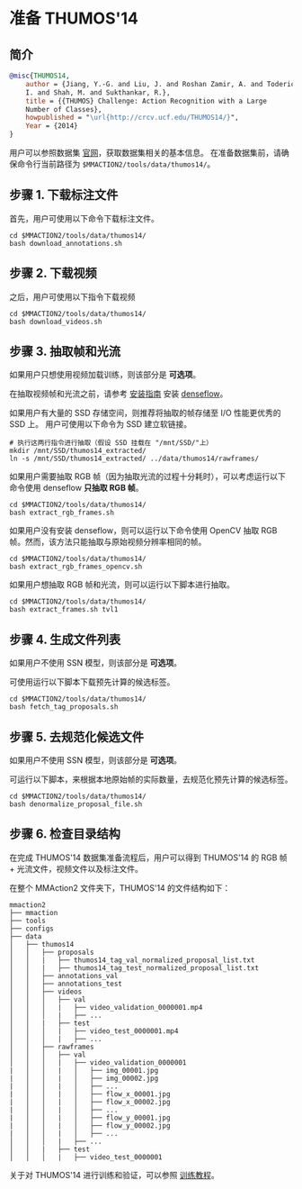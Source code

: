 # 准备 THUMOS'14

## 简介

<!-- [DATASET] -->

```BibTex
@misc{THUMOS14,
    author = {Jiang, Y.-G. and Liu, J. and Roshan Zamir, A. and Toderici, G. and Laptev,
    I. and Shah, M. and Sukthankar, R.},
    title = {{THUMOS} Challenge: Action Recognition with a Large
    Number of Classes},
    howpublished = "\url{http://crcv.ucf.edu/THUMOS14/}",
    Year = {2014}
}
```

用户可以参照数据集 [官网](https://www.crcv.ucf.edu/THUMOS14/download.html)，获取数据集相关的基本信息。
在准备数据集前，请确保命令行当前路径为 `$MMACTION2/tools/data/thumos14/`。

## 步骤 1. 下载标注文件

首先，用户可使用以下命令下载标注文件。

```shell
cd $MMACTION2/tools/data/thumos14/
bash download_annotations.sh
```

## 步骤 2. 下载视频

之后，用户可使用以下指令下载视频

```shell
cd $MMACTION2/tools/data/thumos14/
bash download_videos.sh
```

## 步骤 3. 抽取帧和光流

如果用户只想使用视频加载训练，则该部分是 **可选项**。

在抽取视频帧和光流之前，请参考 [安装指南](/docs/zh_cn/get_started/installation.md) 安装 [denseflow](https://github.com/open-mmlab/denseflow)。

如果用户有大量的 SSD 存储空间，则推荐将抽取的帧存储至 I/O 性能更优秀的 SSD 上。
用户可使用以下命令为 SSD 建立软链接。

```shell
# 执行这两行指令进行抽取（假设 SSD 挂载在 "/mnt/SSD/"上）
mkdir /mnt/SSD/thumos14_extracted/
ln -s /mnt/SSD/thumos14_extracted/ ../data/thumos14/rawframes/
```

如果用户需要抽取 RGB 帧（因为抽取光流的过程十分耗时），可以考虑运行以下命令使用 denseflow **只抽取 RGB 帧**。

```shell
cd $MMACTION2/tools/data/thumos14/
bash extract_rgb_frames.sh
```

如果用户没有安装 denseflow，则可以运行以下命令使用 OpenCV 抽取 RGB 帧。然而，该方法只能抽取与原始视频分辨率相同的帧。

```shell
cd $MMACTION2/tools/data/thumos14/
bash extract_rgb_frames_opencv.sh
```

如果用户想抽取 RGB 帧和光流，则可以运行以下脚本进行抽取。

```shell
cd $MMACTION2/tools/data/thumos14/
bash extract_frames.sh tvl1
```

## 步骤 4. 生成文件列表

如果用户不使用 SSN 模型，则该部分是 **可选项**。

可使用运行以下脚本下载预先计算的候选标签。

```shell
cd $MMACTION2/tools/data/thumos14/
bash fetch_tag_proposals.sh
```

## 步骤 5. 去规范化候选文件

如果用户不使用 SSN 模型，则该部分是 **可选项**。

可运行以下脚本，来根据本地原始帧的实际数量，去规范化预先计算的候选标签。

```shell
cd $MMACTION2/tools/data/thumos14/
bash denormalize_proposal_file.sh
```

## 步骤 6. 检查目录结构

在完成 THUMOS'14 数据集准备流程后，用户可以得到 THUMOS'14 的 RGB 帧 + 光流文件，视频文件以及标注文件。

在整个 MMAction2 文件夹下，THUMOS'14 的文件结构如下：

```
mmaction2
├── mmaction
├── tools
├── configs
├── data
│   ├── thumos14
│   │   ├── proposals
│   │   |   ├── thumos14_tag_val_normalized_proposal_list.txt
│   │   |   ├── thumos14_tag_test_normalized_proposal_list.txt
│   │   ├── annotations_val
│   │   ├── annotations_test
│   │   ├── videos
│   │   │   ├── val
│   │   │   |   ├── video_validation_0000001.mp4
│   │   │   |   ├── ...
│   │   |   ├── test
│   │   │   |   ├── video_test_0000001.mp4
│   │   │   |   ├── ...
│   │   ├── rawframes
│   │   │   ├── val
│   │   │   |   ├── video_validation_0000001
|   │   │   |   │   ├── img_00001.jpg
|   │   │   |   │   ├── img_00002.jpg
|   │   │   |   │   ├── ...
|   │   │   |   │   ├── flow_x_00001.jpg
|   │   │   |   │   ├── flow_x_00002.jpg
|   │   │   |   │   ├── ...
|   │   │   |   │   ├── flow_y_00001.jpg
|   │   │   |   │   ├── flow_y_00002.jpg
|   │   │   |   │   ├── ...
│   │   │   |   ├── ...
│   │   |   ├── test
│   │   │   |   ├── video_test_0000001
```

关于对 THUMOS'14 进行训练和验证，可以参照 [训练教程](/docs/zh_cn/user_guides/train_test.md)。
